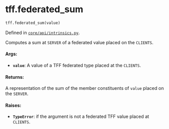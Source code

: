 <div itemscope itemtype="http://developers.google.com/ReferenceObject">
<meta itemprop="name" content="tff.federated_sum" />
<meta itemprop="path" content="Stable" />
</div>

# tff.federated_sum

```python
tff.federated_sum(value)
```

Defined in
[`core/api/intrinsics.py`](http://github.com/tensorflow/federated/tree/master/tensorflow_federated/python/core/api/intrinsics.py).

Computes a sum at `SERVER` of a federated value placed on the `CLIENTS`.

#### Args:

*   <b>`value`</b>: A value of a TFF federated type placed at the `CLIENTS`.

#### Returns:

A representation of the sum of the member constituents of `value` placed on the
`SERVER`.

#### Raises:

*   <b>`TypeError`</b>: if the argument is not a federated TFF value placed at
    `CLIENTS`.
